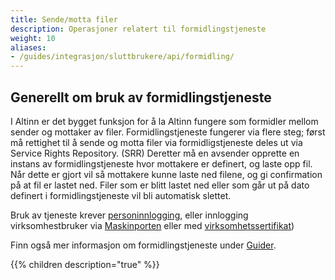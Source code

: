 ```yaml
---
title: Sende/motta filer
description: Operasjoner relatert til formidlingstjeneste
weight: 10
aliases:
- /guides/integrasjon/sluttbrukere/api/formidling/
---
```

## Generellt om bruk av formidlingstjeneste
I Altinn er det bygget funksjon for å la Altinn fungere som formidler mellom sender og mottaker av filer. 
Formidlingstjeneste fungerer via flere steg; 
først må rettighet til å sende og motta filer via formidligstjeneste deles ut via Service Rights Repository. (SRR)
Deretter må en avsender opprette en instans av formidlingstjeneste hvor mottakere er definert, og laste opp fil.
Når dette er gjort vil så mottakere kunne laste ned filene, og gi confirmation på at fil er lastet ned.
Filer som er blitt lastet ned eller som går ut på dato definert i formidlingstjeneste vil bli automatisk slettet.

Bruk av tjeneste krever [personinnlogging](../kom-i-gang/person/), eller innlogging virksomhestbruker via 
[Maskinporten](../kom-i-gang/virksomhet/#autentisering-med-virksomhetsbruker-og-maskinporten) 
eller med [virksomhetssertifikat](../kom-i-gang/virksomhet/#autentisering-med-virksomhetsbruker-og-virksomhetssertifikat))

Finn også mer informasjon om formidlingstjeneste under [Guider](/docs/guides/).

{{% children description="true" %}}
